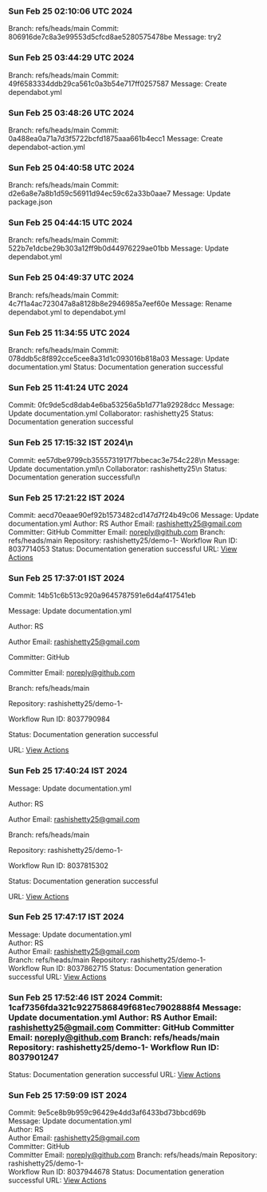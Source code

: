 
### Sun Feb 25 02:10:06 UTC 2024
Branch: refs/heads/main
Commit: 806916de7c8a3e99553d5cfcd8ae5280575478be
Message: try2
### Sun Feb 25 03:44:29 UTC 2024
Branch: refs/heads/main
Commit: 49f6583334ddb29ca561c0a3b54e717ff0257587
Message: Create dependabot.yml
### Sun Feb 25 03:48:26 UTC 2024
Branch: refs/heads/main
Commit: 0a488ea0a71a7d3f5722bcfd1875aaa661b4ecc1
Message: Create dependabot-action.yml
### Sun Feb 25 04:40:58 UTC 2024
Branch: refs/heads/main
Commit: d2e6a8e7a8b1d59c56911d94ec59c62a33b0aae7
Message: Update package.json
### Sun Feb 25 04:44:15 UTC 2024
Branch: refs/heads/main
Commit: 522b7e1dcbe29b303a12ff9b0d44976229ae01bb
Message: Update dependabot.yml
### Sun Feb 25 04:49:37 UTC 2024
Branch: refs/heads/main
Commit: 4c7f1a4ac723047a8a8128b8e2946985a7eef60e
Message: Rename dependabot.yml to dependabot.yml
### Sun Feb 25 11:34:55 UTC 2024
Branch: refs/heads/main
Commit: 078ddb5c8f892cce5cee8a31d1c093016b818a03
Message: Update documentation.yml
Status: Documentation generation successful
### Sun Feb 25 11:41:24 UTC 2024
Commit: 0fc9de5cd8dab4e6ba53256a5b1d771a92928dcc
Message: Update documentation.yml
Collaborator: rashishetty25
Status: Documentation generation successful
### Sun Feb 25 17:15:32 IST 2024\n
Commit: ee57dbe9799cb3555731917f7bbecac3e754c228\n
Message: Update documentation.yml\n
Collaborator: rashishetty25\n
Status: Documentation generation successful\n
### Sun Feb 25 17:21:22 IST 2024
Commit: aecd70eaae90ef92b1573482cd147d7f24b49c06
Message: Update documentation.yml
Author: RS
Author Email: rashishetty25@gmail.com
Committer: GitHub
Committer Email: noreply@github.com
Branch: refs/heads/main
Repository: rashishetty25/demo-1-
Workflow Run ID: 8037714053
Status: Documentation generation successful
URL: [View Actions](https://github.com/rashishetty25/demo-1-/actions/runs/8037714053)
### Sun Feb 25 17:37:01 IST 2024
Commit: 14b51c6b513c920a9645787591e6d4af417541eb

Message: Update documentation.yml

Author: RS

Author Email: rashishetty25@gmail.com

Committer: GitHub

Committer Email: noreply@github.com

Branch: refs/heads/main

Repository: rashishetty25/demo-1-

Workflow Run ID: 8037790984

Status: Documentation generation successful

URL: [View Actions](https://github.com/rashishetty25/demo-1-/actions/runs/8037790984)

### Sun Feb 25 17:40:24 IST 2024
Message: Update documentation.yml

Author: RS

Author Email: rashishetty25@gmail.com

Branch: refs/heads/main

Repository: rashishetty25/demo-1-

Workflow Run ID: 8037815302

Status: Documentation generation successful

URL: [View Actions](https://github.com/rashishetty25/demo-1-/actions/runs/8037815302)

### Sun Feb 25 17:47:17 IST 2024	
Message: Update documentation.yml	
Author: RS	
Author Email: rashishetty25@gmail.com	
Branch: refs/heads/main	
Repository: rashishetty25/demo-1-	
Workflow Run ID: 8037862715	
Status: Documentation generation successful	
URL: [View Actions](https://github.com/rashishetty25/demo-1-/actions/runs/8037862715)	
### Sun Feb 25 17:52:46 IST 2024	Commit: 1caf7356fda321c9227586849f681ec7902888f4	Message: Update documentation.yml	Author: RS	Author Email: rashishetty25@gmail.com	Committer: GitHub	Committer Email: noreply@github.com	Branch: refs/heads/main	Repository: rashishetty25/demo-1-	Workflow Run ID: 8037901247	
Status: Documentation generation successful	URL: [View Actions](https://github.com/rashishetty25/demo-1-/actions/runs/8037901247)	
### Sun Feb 25 17:59:09 IST 2024	
Commit: 9e5ce8b9b959c96429e4dd3af6433bd73bbcd69b	
Message: Update documentation.yml	
Author: RS	
Author Email: rashishetty25@gmail.com	
Committer: GitHub	
Committer Email: noreply@github.com	
Branch: refs/heads/main	
Repository: rashishetty25/demo-1-	
Workflow Run ID: 8037944678	
Status: Documentation generation successful	
URL: [View Actions](https://github.com/rashishetty25/demo-1-/actions/runs/8037944678)	
